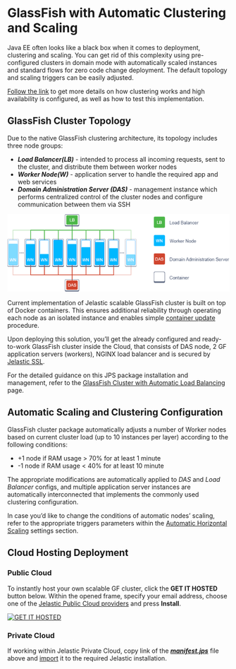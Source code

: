 # GlassFish with Automatic Clustering and Scaling


Java EE often looks like a black box when it comes to deployment, clustering and scaling. You can get rid of this complexity using pre-configured clusters in domain mode with automatically scaled instances and standard flows for zero code change deployment. The default topology and scaling triggers can be easily adjusted.

[Follow the link](https://jelastic.com/blog/glassfish-payara-auto-clustering-cloud-hosting/) to get more details on how clustering works and high availability is configured, as well as how to test this implementation.


## GlassFish Cluster Topology


Due to the native GlassFish clustering architecture, its topology includes three node groups:
- **_Load Balancer(LB)_** - intended to process all incoming requests, sent to the cluster, and distribute them between worker nodes
- **_Worker Node(W)_** - application server to handle the required app and web services
- **_Domain Administration Server (DAS)_** - management instance which performs centralized control of the cluster nodes and configure communication between them via SSH 

![GlassFish cluster scheme](/glassfish-cluster/img/gf-cluster.png)

Current implementation of Jelastic scalable GlassFish cluster is built on top of Docker containers. This ensures additional reliability through operating each node as an isolated instance and enables simple [container update](https://docs.jelastic.com/docker-update) procedure. 

Upon deploying this solution, you’ll get the already configured and ready-to-work GlassFish cluster inside the Cloud, that consists of DAS node, 2 GF application servers (workers), NGINX load balancer and is secured by [Jelastic SSL](https://docs.jelastic.com/jelastic-ssl). 

For the detailed guidance on this JPS package installation and management, refer to the [GlassFish Cluster with Automatic Load Balancing](https://jelastic.com/blog/how-to-configure-glassfish-cluster-with-automatic-load-balancing/) page.


## Automatic Scaling and Clustering Configuration 


GlassFish cluster package automatically adjusts a number of Worker nodes based on current cluster load (up to 10 instances per layer) according to the following conditions:
- +1 node if RAM usage > 70% for at least 1 minute
- -1 node if RAM usage < 40% for at least 10 minute


The appropriate modifications are automatically applied to _DAS_ and _Load Balancer_ configs, and multiple application server instances are automatically interconnected that implements the commonly used clustering configuration.


In case you’d like to change the conditions of automatic nodes’ scaling, refer to the appropriate triggers parameters within the [Automatic Horizontal Scaling](https://docs.jelastic.com/automatic-horizontal-scaling) settings section.


## Cloud Hosting Deployment


### Public Cloud


To instantly host your own scalable GF cluster, click the **GET IT HOSTED** button below. Within the opened frame, specify your email address, choose one of the [Jelastic Public Cloud providers](https://jelastic.cloud/) and press **Install**.


[![GET IT HOSTED](https://raw.githubusercontent.com/jelastic-jps/jpswiki/master/images/getithosted.png)](https://jelastic.com/install-application/?manifest=https://raw.githubusercontent.com/jelastic-jps/glassfish/master/manifest.jps&keys=app.jelastic.eapps.com;app.jelastic.saveincloud.net)

### Private Cloud

If working within Jelastic Private Cloud, copy link of the [**_manifest.jps_**](https://raw.githubusercontent.com/jelastic-jps/glassfish/master/manifest.jps) file above and [import](https://docs.jelastic.com/environment-import) it to the required Jelastic installation. 
